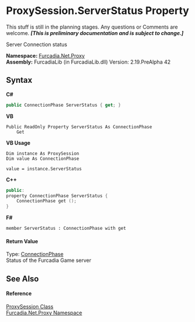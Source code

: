 # ProxySession.ServerStatus Property 
This stuff is still in the planning stages. Any questions or Comments are welcome. _**\[This is preliminary documentation and is subject to change.\]**_

Server Connection status

**Namespace:**&nbsp;<a href="N_Furcadia_Net_Proxy">Furcadia.Net.Proxy</a><br />**Assembly:**&nbsp;FurcadiaLib (in FurcadiaLib.dll) Version: 2.19.PreAlpha 42

## Syntax

**C#**<br />
``` C#
public ConnectionPhase ServerStatus { get; }
```

**VB**<br />
``` VB
Public ReadOnly Property ServerStatus As ConnectionPhase
	Get
```

**VB Usage**<br />
``` VB Usage
Dim instance As ProxySession
Dim value As ConnectionPhase

value = instance.ServerStatus

```

**C++**<br />
``` C++
public:
property ConnectionPhase ServerStatus {
	ConnectionPhase get ();
}
```

**F#**<br />
``` F#
member ServerStatus : ConnectionPhase with get

```


#### Return Value
Type: <a href="T_Furcadia_Net_ConnectionPhase">ConnectionPhase</a><br />Status of the Furcadia Game server

## See Also


#### Reference
<a href="T_Furcadia_Net_Proxy_ProxySession">ProxySession Class</a><br /><a href="N_Furcadia_Net_Proxy">Furcadia.Net.Proxy Namespace</a><br />